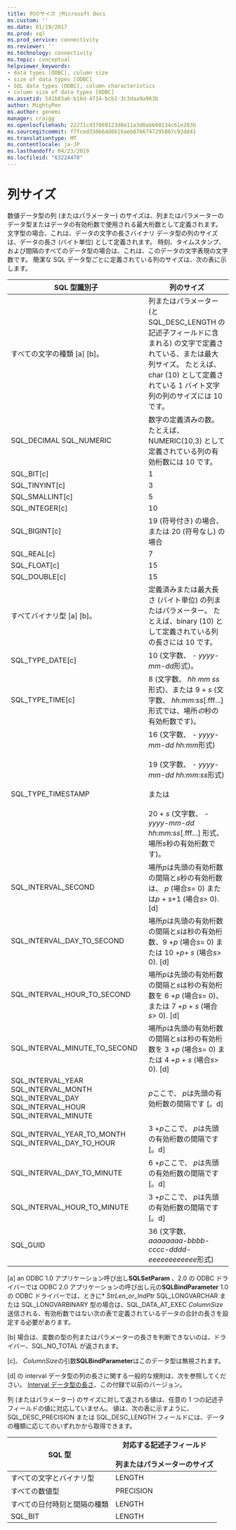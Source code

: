 ```yaml
---
title: 列のサイズ |Microsoft Docs
ms.custom: ''
ms.date: 01/19/2017
ms.prod: sql
ms.prod_service: connectivity
ms.reviewer: ''
ms.technology: connectivity
ms.topic: conceptual
helpviewer_keywords:
- data types [ODBC], column size
- size of data types [ODBC]
- SQL data types [ODBC], column characteristics
- column size of data types [ODBC]
ms.assetid: 541b83ab-b16d-4714-bcb2-3c3daa9a963b
author: MightyPen
ms.author: genemi
manager: craigg
ms.openlocfilehash: 22271cd37069123d0e11a3d0ab660134c61e283b
ms.sourcegitcommit: f7fced330b64d6616aeb8766747295807c92dd41
ms.translationtype: MT
ms.contentlocale: ja-JP
ms.lasthandoff: 04/23/2019
ms.locfileid: "63224470"
---
```

# <a name="column-size"></a>列サイズ
数値データ型の列 (またはパラメーター) のサイズは、列またはパラメーターのデータ型またはデータの有効桁数で使用される最大桁数として定義されます。 文字型の場合、これは、データの文字の長さバイナリ データ型の列のサイズは、データの長さ (バイト単位) として定義されます。 時刻、タイムスタンプ、および間隔のすべてのデータ型の場合は、これは、このデータの文字表現の文字数です。 簡潔な SQL データ型ごとに定義されている列のサイズは、次の表に示します。  
  
|SQL 型識別子|列のサイズ|  
|-------------------------|-----------------|  
|すべての文字の種類 [a] [b]。|列またはパラメーター (と SQL_DESC_LENGTH の記述子フィールドに含まれる) の文字で定義されている、または最大列サイズ。 たとえば、char (10) として定義されている 1 バイト文字列の列のサイズには 10 です。|  
|SQL_DECIMAL SQL_NUMERIC|数字の定義済みの数。 たとえば、NUMERIC(10,3) として定義されている列の有効桁数には 10 です。|  
|SQL_BIT[c]|1|  
|SQL_TINYINT[c]|3|  
|SQL_SMALLINT[c]|5|  
|SQL_INTEGER[c]|10|  
|SQL_BIGINT[c]|19 (符号付き) の場合、または 20 (符号なし) の場合|  
|SQL_REAL[c]|7|  
|SQL_FLOAT[c]|15|  
|SQL_DOUBLE[c]|15|  
|すべてバイナリ型 [a] [b]。|定義済みまたは最大長さ (バイト単位) の列またはパラメーター。 たとえば、binary (10) として定義されている列の長さには 10 です。|  
|SQL_TYPE_DATE[c]|10 (文字数、 *- yyyy-mm-dd*形式)。|  
|SQL_TYPE_TIME[c]|8 (文字数、 *hh mm ss*形式)、または 9 + *s* (文字数、 *hh:mm:ss*[.fff...] 形式では、場所*の*秒の有効桁数です)。|  
|SQL_TYPE_TIMESTAMP|16 (文字数、 *- yyyy-mm-dd hh:mm*形式)<br /><br /> 19 (文字数、 *- yyyy-mm-dd* *hh:mm:ss*形式)<br /><br /> または<br /><br /> 20 + *s* (文字数、 *- yyyy-mm-dd hh:mm:ss*[.fff...] 形式、場所*s*秒の有効桁数です)。|  
|SQL_INTERVAL_SECOND|場所*p*は先頭の有効桁数の間隔と*s*秒の有効桁数は、 *p* (場合*s*= 0) または*p* + *s*+1 (場合*s*> 0). [d]|  
|SQL_INTERVAL_DAY_TO_SECOND|場所*p*は先頭の有効桁数の間隔と*s*は秒の有効桁数、9 +*p* (場合*s*= 0) または 10 +*p*+ *s* (場合*s*> 0). [d]|  
|SQL_INTERVAL_HOUR_TO_SECOND|場所*p*は先頭の有効桁数の間隔と*s*は秒の有効桁数を 6 +*p* (場合*s*= 0)、または 7 +*p* + *s* (場合*s*> 0). [d]|  
|SQL_INTERVAL_MINUTE_TO_SECOND|場所*p*は先頭の有効桁数の間隔と*s*は秒の有効桁数を 3 +*p* (場合*s*= 0) または 4 +*p* + *s* (場合*s*> 0). [d]|  
|SQL_INTERVAL_YEAR SQL_INTERVAL_MONTH SQL_INTERVAL_DAY SQL_INTERVAL_HOUR SQL_INTERVAL_MINUTE|*p*ここで、 *p*は先頭の有効桁数の間隔です [。d]|  
|SQL_INTERVAL_YEAR_TO_MONTH SQL_INTERVAL_DAY_TO_HOUR|3 +*p*ここで、 *p*は先頭の有効桁数の間隔です [。d]|  
|SQL_INTERVAL_DAY_TO_MINUTE|6 +*p*ここで、 *p*は先頭の有効桁数の間隔です [。d]|  
|SQL_INTERVAL_HOUR_TO_MINUTE|3 +*p*ここで、 *p*は先頭の有効桁数の間隔です [。d]|  
|SQL_GUID|36 (文字数、 *aaaaaaaa-bbbb-cccc-dddd-eeeeeeeeeeee*形式)|  
  
 [a] an ODBC 1.0 アプリケーション呼び出し**SQLSetParam** 、2.0 の ODBC ドライバーでは ODBC 2.0 アプリケーションの呼び出し元の**SQLBindParameter** 1.0 の ODBC ドライバーでは、ときに\* *StrLen_or_IndPtr* SQL_LONGVARCHAR または SQL_LONGVARBINARY 型の場合は、SQL_DATA_AT_EXEC *ColumnSize*送信される、有効桁数ではない次の表で定義されているデータの合計の長さを設定する必要があります。  
  
 [b] 場合は、変数の型の列またはパラメーターの長さを判断できないのは、ドライバー、SQL_NO_TOTAL が返されます。  
  
 [c]、 *ColumnSize*の引数**SQLBindParameter**はこのデータ型は無視されます。  
  
 [d] の interval データ型の列の長さに関する一般的な規則は、次を参照してください。 [Interval データ型の長さ](../../../odbc/reference/appendixes/interval-data-type-length.md)、この付録で以前のバージョン。  
  
 列 (またはパラメーター) のサイズに対して返される値は、任意の 1 つの記述子フィールドの値に対応していません。 値は、次の表に示すように、SQL_DESC_PRECISION または SQL_DESC_LENGTH フィールドには、データの種類に応じてのいずれかから取得できます。  
  
|SQL 型|対応する記述子フィールド<br /><br /> 列またはパラメーターのサイズ|  
|--------------|--------------------------------------------------------------------|  
|すべての文字とバイナリ型|LENGTH|  
|すべての数値型|PRECISION|  
|すべての日付時刻と間隔の種類|LENGTH|  
|SQL_BIT|LENGTH|
